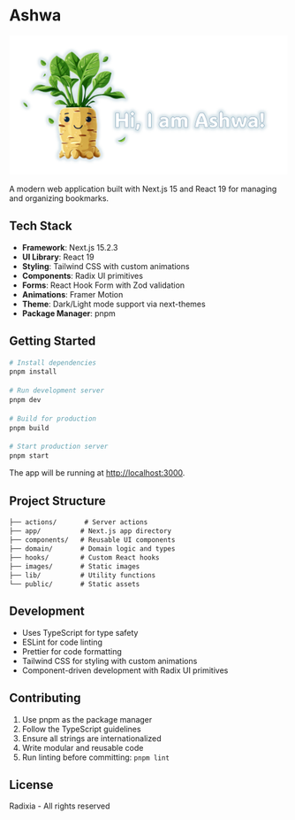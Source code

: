 # Ashwa

![Ashwa](./images/ashwa_bg.png)

A modern web application built with Next.js 15 and React 19 for managing and organizing bookmarks.

## Tech Stack

- **Framework**: Next.js 15.2.3
- **UI Library**: React 19
- **Styling**: Tailwind CSS with custom animations
- **Components**: Radix UI primitives
- **Forms**: React Hook Form with Zod validation
- **Animations**: Framer Motion
- **Theme**: Dark/Light mode support via next-themes
- **Package Manager**: pnpm

## Getting Started

```bash
# Install dependencies
pnpm install

# Run development server
pnpm dev

# Build for production
pnpm build

# Start production server
pnpm start
```

The app will be running at [http://localhost:3000](http://localhost:3000).

## Project Structure

```
├── actions/       # Server actions
├── app/          # Next.js app directory
├── components/   # Reusable UI components
├── domain/       # Domain logic and types
├── hooks/        # Custom React hooks
├── images/       # Static images
├── lib/          # Utility functions
└── public/       # Static assets
```

## Development

- Uses TypeScript for type safety
- ESLint for code linting
- Prettier for code formatting
- Tailwind CSS for styling with custom animations
- Component-driven development with Radix UI primitives

## Contributing

1. Use pnpm as the package manager
2. Follow the TypeScript guidelines
3. Ensure all strings are internationalized
4. Write modular and reusable code
5. Run linting before committing: `pnpm lint`

## License

Radixia - All rights reserved
